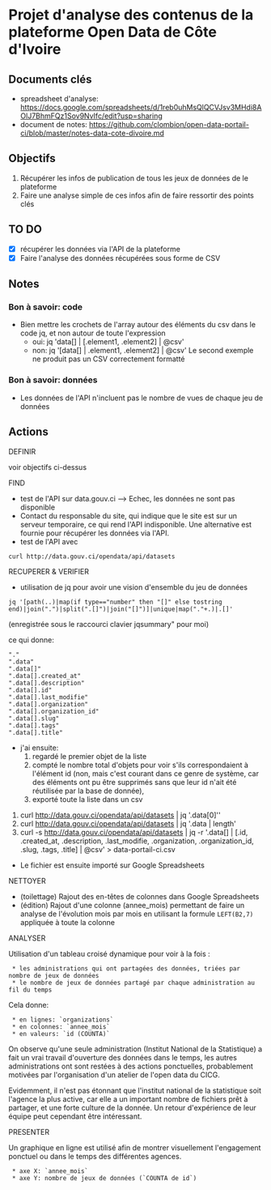 # Projet d'analyse des contenus de la plateforme Open Data de Côte d'Ivoire

## Documents clés

* spreadsheet d'analyse: https://docs.google.com/spreadsheets/d/1reb0uhMsQlQCVJsv3MHdi8AOlJ7BhmFQz1Sov9NvIfc/edit?usp=sharing
* document de notes: https://github.com/clombion/open-data-portail-ci/blob/master/notes-data-cote-divoire.md


## Objectifs

1. Récupérer les infos de publication de tous les jeux de données de le plateforme
2. Faire une analyse simple de ces infos afin de faire ressortir des points clés

## TO DO

- [x] récupérer les données via l'API de la plateforme
- [x] Faire l'analyse des données récupérées sous forme de CSV

## Notes

### Bon à savoir: code

* Bien mettre les crochets de l'array autour des éléments du csv dans le code jq, et non autour de toute l'expression
     * oui: jq 'data[] | [.element1, .element2] | @csv'
     * non: jq '[data[] | .element1, .element2] | @csv'
     Le second exemple ne produit pas un CSV correctement formatté

### Bon à savoir: données

* Les données de l'API n'incluent pas le nombre de vues de chaque jeu de données

## Actions

DEFINIR

voir objectifs ci-dessus

FIND

* test de l'API sur data.gouv.ci --> Echec, les données ne sont pas disponible
* Contact du responsable du site, qui indique que le site est sur un serveur temporaire, ce qui rend l'API indisponible. Une alternative est fournie pour récupérer les données via l'API.
* test de l'API avec 

`curl http://data.gouv.ci/opendata/api/datasets`

RECUPERER & VERIFIER

* utilisation de jq pour avoir une vision d'ensemble du jeu de données

`jq '[path(..)|map(if type=="number" then "[]" else tostring end)|join(".")|split(".[]")|join("[]")]|unique|map("."+.)|.[]'`

(enregistrée sous le raccourci clavier jqsummary" pour moi)

ce qui donne:
```
"."     
".data"     
".data[]"     
".data[].created_at"     
".data[].description"     
".data[].id"     
".data[].last_modifie"     
".data[].organization"     
".data[].organization_id"     
".data[].slug"     
".data[].tags"     
".data[].title"
```

* j'ai ensuite: 
     1. regardé le premier objet de la liste 
     2. compté le nombre total d'objets pour voir s'ils correspondaient à l'élément id (non, mais c'est courant dans ce genre de système, car des éléments ont pu être supprimés sans que leur id n'ait été réutilisée par la base de donnée),
     3. exporté toute la liste dans un csv

1. curl http://data.gouv.ci/opendata/api/datasets | jq '.data[0]''
2. curl http://data.gouv.ci/opendata/api/datasets | jq '.data | length'
3. curl -s http://data.gouv.ci/opendata/api/datasets | jq -r '.data[] | [.id, .created_at, .description, .last_modifie, .organization, .organization_id, .slug, .tags, .title] | @csv' > data-portail-ci.csv

* Le fichier est ensuite importé sur Google Spreadsheets

NETTOYER

* (toilettage) Rajout des en-têtes de colonnes dans Google Spreadsheets
* (édition) Rajout d'une colonne (annee_mois) permettant de faire un analyse de l'évolution mois par mois en utilisant la formule `LEFT(B2,7)` appliquée à toute la colonne

ANALYSER

Utilisation d'un tableau croisé dynamique pour voir à la fois :

     * les administrations qui ont partagées des données, triées par nombre de jeux de données
     * le nombre de jeux de données partagé par chaque administration au fil du temps

Cela donne:

     * en lignes: `organizations`
     * en colonnes: `annee_mois` 
     * en valeurs: `id (COUNTA)`

On observe qu'une seule administration (Institut National de la Statistique) a fait un vrai travail d'ouverture des données dans le temps, les autres administrations ont sont restées à des actions ponctuelles, probablement motivées par l'organisation d'un atelier de l'open data du CICG.

Evidemment, il n'est pas étonnant que l'institut national de la statistique soit l'agence la plus active, car elle a un important nombre de fichiers prêt à partager, et une forte culture de la donnée. Un retour d'expérience de leur équipe peut cependant être intéressant.

PRESENTER

Un graphique en ligne est utilisé afin de montrer visuellement l'engagement ponctuel ou dans le temps des différentes agences.

     * axe X: `annee_mois`
     * axe Y: nombre de jeux de données (`COUNTA de id`)



